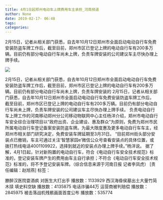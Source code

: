 ```yaml
---
title: 4月1日起郑州电动车上牌费用车主承担_河南频道
author: None
date: 2019-02-17- 06:48
tags: 
categories: 
---
```

2月15日，记者从相关部门获悉，自去年10月12日郑州市全面启动电动自行车免费安装防盗车牌工作后，截至目前，郑州市区已登记上牌的电动自行车有200多万辆。目前仍有部分电动自行车尚未上牌，负责车牌安装的公司建议车主尽快办理上牌手续。
<!-- more -->
                
<img align="center" border="0" src="http://p2.ifengimg.com/a/2016/0810/204c433878d5cf9size1_w16_h16.png" />
                
            
2月15日，记者从相关部门获悉，自去年10月12日郑州市全面启动电动自行车免费安装防盗车牌工作后，截至目前，郑州市区已登记上牌的电动自行车有200多万辆。目前仍有部分电动自行车尚未上牌，负责车牌安装的
2月15日，记者从相关部门获悉，自去年10月12日郑州市全面启动电动自行车免费安装防盗车牌工作后，截至目前，郑州市区已登记上牌的电动自行车有200多万辆。目前仍有部分电动自行车尚未上牌，负责车牌安装的公司建议车主尽快办理上牌手续。
负责电动自行车上牌工作的河南移动郑州分公司移动物联网中心主任杨洋介绍，郑州市电动自行车安全综合治理项目以“政府出资、企业建设、惠及群众”为原则，免费为郑州市民所属电动自行车登记备案安装防盗车牌。为最大限度惠及更多电动自行车车主，经郑州市相关部门研究决定，免费安装车牌延期至3月31日。
“目前郑州街头部分安装点已撤销，车主可通过关注‘智慧家园e’微信公众号查看安装点的具体位置，或拨打热线电话4001109922，选择到就近的安装点办理上牌手续。”杨洋说。
据了解，4月1日起，针对新购置的电动自行车，符合《电动自行车安全技术规范》标准的，登记安装车牌产生的费用由车主自行承担；不符合《电动自行车安全技术规范》标准的，将不予登记安装车牌。（综合信息来源于河南日报 记者李凤虎）
[责任编辑：赵旭燕]
标签：
 
             
滕醉汉医院耍酒疯 对医生大打出手
播放数：1133929
西汉海昏侯墓出土大量竹简木牍 填史料空缺
播放数：4135875
电话诈骗44万 运营商被判赔偿
播放数：2845975
被击落战机残骸画面首度公布
播放数：535774
